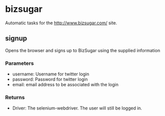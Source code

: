 # bizsugar

Automatic tasks for the http://www.bizsugar.com/ site.

## signup

Opens the browser and signs up to BizSugar using the supplied information

### Parameters

* username: Username for twitter login
* password: Password for twitter login
* email: email address to be associated with the login

### Returns

* Driver: The selenium-webdriver. The user will still be logged in.
